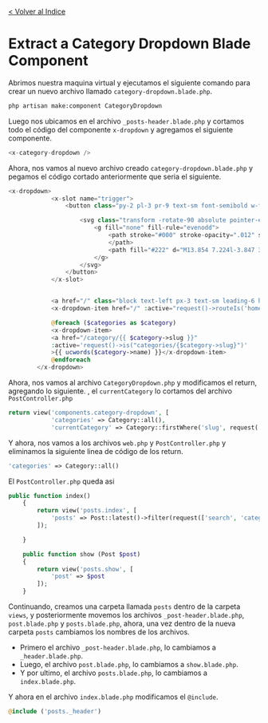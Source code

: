 [< Volver al Indice](/Docs/readme.md/)

# Extract a Category Dropdown Blade Component

Abrimos nuestra maquina virtual y ejecutamos el siguiente comando para crear un nuevo archivo llamado `category-dropdown.blade.php`.

```bash
php artisan make:component CategoryDropdown
```

Luego nos ubicamos en el archivo `_posts-header.blade.php` y cortamos todo el código del componente `x-dropdown` y agregamos el siguiente componente.

```php
<x-category-dropdown />
```

Ahora, nos vamos al nuevo archivo creado `category-dropdown.blade.php` y pegamos el código cortado anteriormente que seria el siguiente.

```php
<x-dropdown>
            <x-slot name="trigger">
                <button class="py-2 pl-3 pr-9 text-sm font-semibold w-full lg:w-32 text-left flex lg:inline-flex">{{ isset($currentCategory) ? ucwords($currentCategory->name) :'Categories' }}

                    <svg class="transform -rotate-90 absolute pointer-events-none" style="right: 12px;" width="22" height="22" viewBox="0 0 22 22">
                        <g fill="none" fill-rule="evenodd">
                            <path stroke="#000" stroke-opacity=".012" stroke-width=".5" d="M21 1v20.16H.84V1z">
                            </path>
                            <path fill="#222" d="M13.854 7.224l-3.847 3.856 3.847 3.856-1.184 1.184-5.04-5.04 5.04-5.04z"></path>
                        </g>
                    </svg>
                </button>
            </x-slot>


            <a href="/" class="block text-left px-3 text-sm leading-6 hover:bg-blue-500 focus:bg-blue-500 hover:text-white focus:text-white">All</a>
            <x-dropdown-item href="/" :active="request()->routeIs('home')">All</x-dropdown-item>

            @foreach ($categories as $category)
            <x-dropdown-item>
            <a href="/category/{{ $category->slug }}" 
            :active='request()->is("categories/{$category->slug}")'
            >{{ ucwords($category->name) }}</x-dropdown-item>
            @endforeach
        </x-dropdown>
```

Ahora, nos vamos al archivo `CategoryDropdown.php` y modificamos el return, agregando lo siguiente.
, el `currentCategory` lo cortamos del archivo `PostController.php`
```php
return view('components.category-dropdown', [
            'categories' => Category::all(),
            'currentCategory' => Category::firstWhere('slug', request('category'))]);
```

Y ahora, nos vamos a los archivos `web.php` y `PostController.php` y eliminamos la siguiente linea de código de los return.

```php
'categories' => Category::all()
```

El `PostController.php` queda asi

```php
public function index()
    {
        return view('posts.index', [
            'posts' => Post::latest()->filter(request(['search', 'category']))->get()
        ]);

    }

    public function show (Post $post)
    {
        return view('posts.show', [
            'post' => $post
        ]);
    }        
```

Continuando, creamos una carpeta llamada `posts` dentro de la carpeta `views`, y posteriormente movemos los archivos `_post-header.blade.php`, `post.blade.php` y `posts.blade.php`, ahora, una vez dentro de la nueva carpeta `posts` cambiamos los nombres de los archivos.

* Primero el archivo `_post-header.blade.php`, lo cambiamos a `_header.blade.php`.
* Luego, el archivo `post.blade.php`, lo cambiamos a `show.blade.php`.
* Y por ultimo, el archivo `posts.blade.php`, lo cambiamos a `index.blade.php`.

Y ahora en el archivo `index.blade.php` modificamos el `@include`.

```php
@include ('posts._header')
```